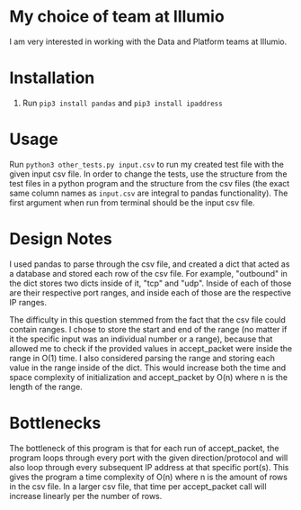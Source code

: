 # My choice of team at Illumio
I am very interested in working with the Data and Platform teams at Illumio.

# Installation
1. Run `pip3 install pandas` and `pip3 install ipaddress`

# Usage
Run `python3 other_tests.py input.csv` to run my created test file with the given input csv file. In order to change the tests, use the structure from the test files in a python program and the structure from the csv files (the exact same column names as `input.csv` are integral to pandas functionality). The first argument when run from terminal should be the input csv file.

# Design Notes
I used pandas to parse through the csv file, and created a dict that acted as a database and stored each row of the csv file. For example, "outbound" in the dict stores two dicts inside of it, "tcp" and "udp". Inside of each of those are their respective port ranges, and inside each of those are the respective IP ranges.

The difficulty in this question stemmed from the fact that the csv file could contain ranges. I chose to store the start and end of the range (no matter if it the specific input was an individual number or a range), because that allowed me to check if the provided values in accept_packet were inside the range in O(1) time. I also considered parsing the range and storing each value in the range inside of the dict. This would increase both the time and space complexity of initialization and accept_packet by O(n) where n is the length of the range.

# Bottlenecks
The bottleneck of this program is that for each run of accept_packet, the program loops through every port with the given direction/protocol and will also loop through every subsequent IP address at that specific port(s). This gives the program a time complexity of O(n) where n is the amount of rows in the csv file. In a larger csv file, that time per accept_packet call will increase linearly per the number of rows.